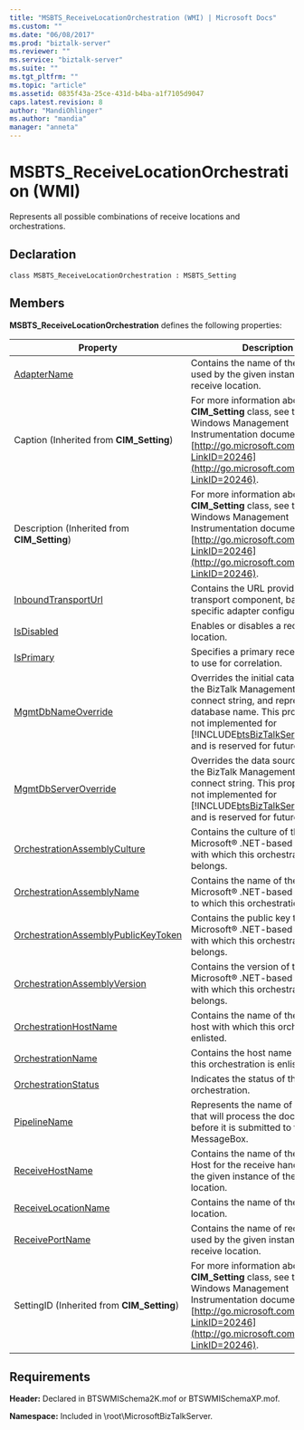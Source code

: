 ```yaml
---
title: "MSBTS_ReceiveLocationOrchestration (WMI) | Microsoft Docs"
ms.custom: ""
ms.date: "06/08/2017"
ms.prod: "biztalk-server"
ms.reviewer: ""
ms.service: "biztalk-server"
ms.suite: ""
ms.tgt_pltfrm: ""
ms.topic: "article"
ms.assetid: 0835f43a-25ce-431d-b4ba-a1f7105d9047
caps.latest.revision: 8
author: "MandiOhlinger"
ms.author: "mandia"
manager: "anneta"
---
```

# MSBTS_ReceiveLocationOrchestration (WMI)
Represents all possible combinations of receive locations and orchestrations.  
  
## Declaration  
  
```  
class MSBTS_ReceiveLocationOrchestration : MSBTS_Setting  
```  
  
## Members  
 **MSBTS_ReceiveLocationOrchestration** defines the following properties:  
  
|Property|Description|  
|--------------|-----------------|  
|[AdapterName](../core/msbts-receivelocationorchestration-adaptername-property-wmi.md)|Contains the name of the adapter used by the given instance of the receive location.|  
|Caption (Inherited from **CIM_Setting**)|For more information about the **CIM_Setting** class, see the Windows Management Instrumentation documentation at [http://go.microsoft.com/fwlink/?LinkID=20246](http://go.microsoft.com/fwlink/?LinkID=20246).|  
|Description (Inherited from **CIM_Setting**)|For more information about the **CIM_Setting** class, see the Windows Management Instrumentation documentation at [http://go.microsoft.com/fwlink/?LinkID=20246](http://go.microsoft.com/fwlink/?LinkID=20246).|  
|[InboundTransportUrl](../core/msbts-receivelocationorchestration-inboundtransporturl-property-wmi.md)|Contains the URL provided by the transport component, based on the specific adapter configuration.|  
|[IsDisabled](../core/msbts-receivelocationorchestration-isdisabled-property-wmi.md)|Enables or disables a receive location.|  
|[IsPrimary](../core/msbts-receivelocationorchestration-isprimary-property-wmi.md)|Specifies a primary receive location to use for correlation.|  
|[MgmtDbNameOverride](../core/msbts-receivelocationorchestration-mgmtdbnameoverride-property-wmi.md)|Overrides the initial catalog part of the BizTalk Management database connect string, and represents the database name. This property was not implemented for [!INCLUDE[btsBizTalkServer2006r3](../includes/btsbiztalkserver2006r3-md.md)] and is reserved for future use.|  
|[MgmtDbServerOverride](../core/msbts-receivelocationorchestration-mgmtdbserveroverride-property-wmi.md)|Overrides the data source part of the BizTalk Management database connect string. This property was not implemented for [!INCLUDE[btsBizTalkServer2006r3](../includes/btsbiztalkserver2006r3-md.md)] and is reserved for future use.|  
|[OrchestrationAssemblyCulture](../core/msbts-receivelocationorchestration-orchestrationassemblyculture-property-wmi.md)|Contains the culture of the Microsoft® .NET-based assembly with which this orchestration belongs.|  
|[OrchestrationAssemblyName](../core/msbts-receivelocationorchestration-orchestrationassemblyname-property-wmi.md)|Contains the name of the Microsoft® .NET-based assembly to which this orchestration belongs.|  
|[OrchestrationAssemblyPublicKeyToken](../core/msbts_receivelocationorchestration-orchestrationassemblypublickeytoken-wmi-.md)|Contains the public key token of the Microsoft® .NET-based assembly with which this orchestration belongs.|  
|[OrchestrationAssemblyVersion](../core/msbts-receivelocationorchestration-orchestrationassemblyversion-property-wmi.md)|Contains the version of the Microsoft® .NET-based assembly with which this orchestration belongs.|  
|[OrchestrationHostName](../core/msbts-receivelocationorchestration-orchestrationhostname-property-wmi.md)|Contains the name of the BizTalk host with which this orchestration is enlisted.|  
|[OrchestrationName](../core/msbts-receivelocationorchestration-orchestrationname-property-wmi.md)|Contains the host name with which this orchestration is enlisted.|  
|[OrchestrationStatus](../core/msbts-receivelocationorchestration-orchestrationstatus-property-wmi.md)|Indicates the status of the orchestration.|  
|[PipelineName](../core/msbts-receivelocationorchestration-pipelinename-property-wmi.md)|Represents the name of the pipeline that will process the document before it is submitted to the MessageBox.|  
|[ReceiveHostName](../core/msbts-receivelocationorchestration-receivehostname-property-wmi.md)|Contains the name of the BizTalk Host for the receive handler hosting the given instance of the receive location.|  
|[ReceiveLocationName](../core/msbts-receivelocationorchestration-receivelocationname-property-wmi.md)|Contains the name of the receive location.|  
|[ReceivePortName](../core/msbts-receivelocationorchestration-receiveportname-property-wmi.md)|Contains the name of receive port used by the given instance of the receive location.|  
|SettingID (Inherited from **CIM_Setting**)|For more information about the **CIM_Setting** class, see the Windows Management Instrumentation documentation at [http://go.microsoft.com/fwlink/?LinkID=20246](http://go.microsoft.com/fwlink/?LinkID=20246).|  
  
## Requirements  
 **Header:** Declared in BTSWMISchema2K.mof or BTSWMISchemaXP.mof.  
  
 **Namespace:** Included in \root\MicrosoftBizTalkServer.